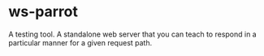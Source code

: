# ws-parrot
A testing tool. A standalone web server that you can teach to respond in a particular manner for a given request path.
